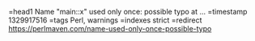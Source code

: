 =head1 Name "main::x" used only once: possible typo at ...
=timestamp 1329917516
=tags Perl, warnings
=indexes strict
=redirect https://perlmaven.com/name-used-only-once-possible-typo
